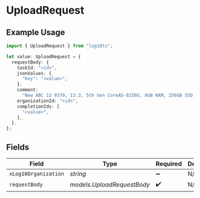 # UploadRequest

## Example Usage

```typescript
import { UploadRequest } from "log10ts";

let value: UploadRequest = {
  requestBody: {
    taskId: "<id>",
    jsonValues: {
      "key": "<value>",
    },
    comment:
      "New ABC 13 9370, 13.3, 5th Gen CoreA5-8250U, 8GB RAM, 256GB SSD, power UHD Graphics, OS 10 Home, OS Office A & J 2016",
    organizationId: "<id>",
    completionIds: [
      "<value>",
    ],
  },
};
```

## Fields

| Field                      | Type                       | Required                   | Description                |
| -------------------------- | -------------------------- | -------------------------- | -------------------------- |
| `xLog10Organization`       | *string*                   | :heavy_minus_sign:         | N/A                        |
| `requestBody`              | *models.UploadRequestBody* | :heavy_check_mark:         | N/A                        |
